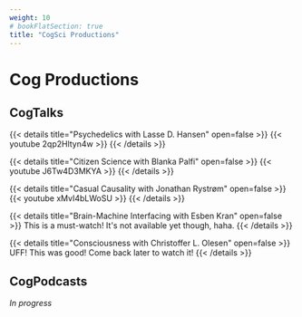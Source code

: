 ```yaml
---
weight: 10
# bookFlatSection: true
title: "CogSci Productions"
---
```


# Cog Productions

## CogTalks

{{< details title="Psychedelics with Lasse D. Hansen" open=false >}} 
{{< youtube 2qp2Hltyn4w >}}
{{< /details >}}

{{< details title="Citizen Science with Blanka Palfi" open=false >}} 
{{< youtube J6Tw4D3MKYA >}}
{{< /details >}}

{{< details title="Casual Causality with Jonathan Rystrøm" open=false >}} 
{{< youtube xMvI4bLWoSU >}}
{{< /details >}}

{{< details title="Brain-Machine Interfacing with Esben Kran" open=false >}} 
This is a must-watch! It's not available yet though, haha.
{{< /details >}}

{{< details title="Consciousness with Christoffer L. Olesen" open=false >}} 
UFF! This was good! Come back later to watch it!
{{< /details >}}

## CogPodcasts

_In progress_
